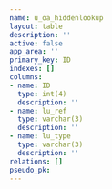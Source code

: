 ```yaml
---
name: u_oa_hiddenlookup
layout: table
description: ''
active: false
app_area: ''
primary_key: ID
indexes: []
columns:
- name: ID
  type: int(4)
  description: ''
- name: lu_ref
  type: varchar(3)
  description: ''
- name: lu_type
  type: varchar(3)
  description: ''
relations: []
pseudo_pk: 
---
```


